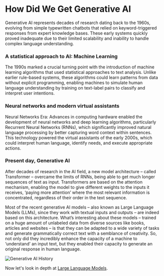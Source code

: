 <!-- 💡 Tip for viewing this file: To see this markdown file in a nicely formatted preview mode in VS Code, press Ctrl+Shift+V. You can also right-click on the file tab and select "Open Preview" or use the Command Palette (Ctrl+Shift+P) and search for "Markdown: Open Preview". -->

# How Did We Get Generative AI

Generative AI represents decades of research dating back to the 1960s, evolving from simple typewritten chatbots that relied on keyword-triggered responses from expert knowledge bases. These early systems quickly proved inadequate due to their limited scalability and inability to handle complex language understanding.

### A statistical approach to AI: Machine Learning
The 1990s marked a crucial turning point with the introduction of machine learning algorithms that used statistical approaches to text analysis. Unlike earlier rule-based systems, these algorithms could learn patterns from data without explicit programming, enabling machines to simulate human language understanding by training on text-label pairs to classify and interpret user intentions.

### Neural networks and modern virtual assistants
Neural Networks Era: Advances in computing hardware enabled the development of neural networks and deep learning algorithms, particularly Recurrent Neural Networks (RNNs), which significantly improved natural language processing by better capturing word context within sentences. This technology powered the virtual assistants of the early 2000s, which could interpret human language, identify needs, and execute appropriate actions.

### Present day, Generative AI
After decades of research in the AI field, a new model architecture – called Transformer – overcame the limits of RNNs, being able to get much longer sequences of text as input. Transformers are based on the attention mechanism, enabling the model to give different weights to the inputs it receives, ‘paying more attention’ where the most relevant information is concentrated, regardless of their order in the text sequence.

Most of the recent generative AI models – also known as Large Language Models (LLMs), since they work with textual inputs and outputs – are indeed based on this architecture. What’s interesting about these models – trained on a huge amount of unlabeled data from diverse sources like books, articles and websites – is that they can be adapted to a wide variety of tasks and generate grammatically correct text with a semblance of creativity. So, not only did they incredibly enhance the capacity of a machine to ‘understand’ an input text, but they enabled their capacity to generate an original response in human language.

![Generative AI History](../media/AI-diagram.png)

Now let's look in depth at [Large Language Models](../lesson-1.2/use-llm.md).